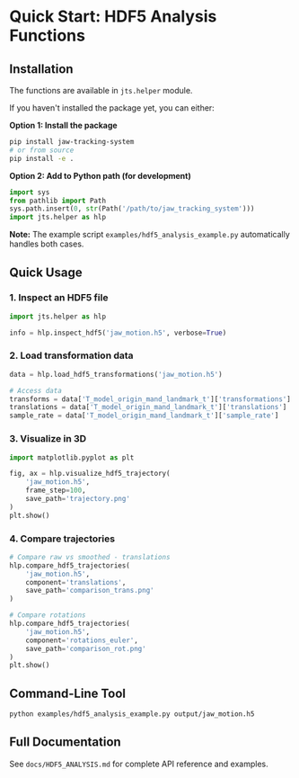 # Quick Start: HDF5 Analysis Functions

## Installation
The functions are available in `jts.helper` module.

If you haven't installed the package yet, you can either:

**Option 1: Install the package**
```bash
pip install jaw-tracking-system
# or from source
pip install -e .
```

**Option 2: Add to Python path (for development)**
```python
import sys
from pathlib import Path
sys.path.insert(0, str(Path('/path/to/jaw_tracking_system')))
import jts.helper as hlp
```

**Note:** The example script `examples/hdf5_analysis_example.py` automatically handles both cases.

## Quick Usage

### 1. Inspect an HDF5 file
```python
import jts.helper as hlp

info = hlp.inspect_hdf5('jaw_motion.h5', verbose=True)
```

### 2. Load transformation data
```python
data = hlp.load_hdf5_transformations('jaw_motion.h5')

# Access data
transforms = data['T_model_origin_mand_landmark_t']['transformations']  # (N, 4, 4)
translations = data['T_model_origin_mand_landmark_t']['translations']   # (N, 3)
sample_rate = data['T_model_origin_mand_landmark_t']['sample_rate']
```

### 3. Visualize in 3D
```python
import matplotlib.pyplot as plt

fig, ax = hlp.visualize_hdf5_trajectory(
    'jaw_motion.h5',
    frame_step=100,
    save_path='trajectory.png'
)
plt.show()
```

### 4. Compare trajectories
```python
# Compare raw vs smoothed - translations
hlp.compare_hdf5_trajectories(
    'jaw_motion.h5',
    component='translations',
    save_path='comparison_trans.png'
)

# Compare rotations
hlp.compare_hdf5_trajectories(
    'jaw_motion.h5',
    component='rotations_euler',
    save_path='comparison_rot.png'
)
plt.show()
```

## Command-Line Tool

```bash
python examples/hdf5_analysis_example.py output/jaw_motion.h5
```

## Full Documentation

See `docs/HDF5_ANALYSIS.md` for complete API reference and examples.
